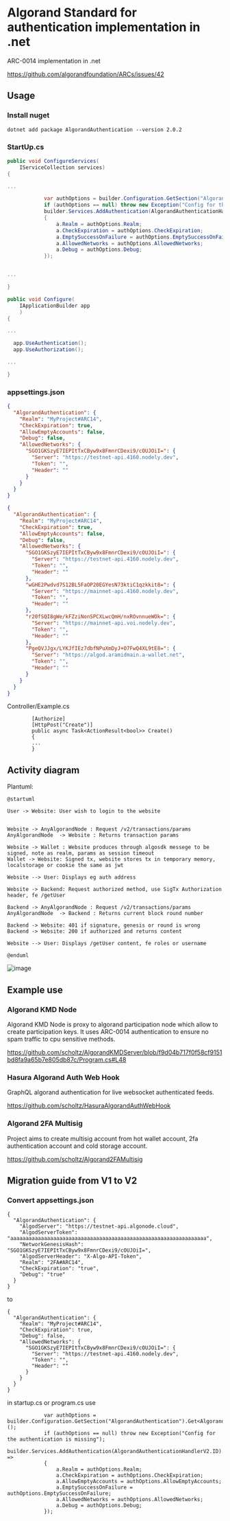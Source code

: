 # Algorand Standard for authentication implementation in .net

ARC-0014 implementation in .net

https://github.com/algorandfoundation/ARCs/issues/42

## Usage

### Install nuget

```
dotnet add package AlgorandAuthentication --version 2.0.2
```

### StartUp.cs

```c#
public void ConfigureServices(
	IServiceCollection services)
{

...

            var authOptions = builder.Configuration.GetSection("AlgorandAuthentication").Get<AlgorandAuthenticationOptionsV2>();
            if (authOptions == null) throw new Exception("Config for the authentication is missing");
            builder.Services.AddAuthentication(AlgorandAuthenticationHandlerV2.ID).AddAlgorand(a =>
            {
                a.Realm = authOptions.Realm;
                a.CheckExpiration = authOptions.CheckExpiration;
                a.EmptySuccessOnFailure = authOptions.EmptySuccessOnFailure;
                a.AllowedNetworks = authOptions.AllowedNetworks;
                a.Debug = authOptions.Debug;
            });


...

}

public void Configure(
	IApplicationBuilder app
	)
{

...

  app.UseAuthentication();
  app.UseAuthorization();

...

}
```

### appsettings.json

```json
{
  "AlgorandAuthentication": {
    "Realm": "MyProject#ARC14",
    "CheckExpiration": true,
    "AllowEmptyAccounts": false,
    "Debug": false,
    "AllowedNetworks": {
      "SGO1GKSzyE7IEPItTxCByw9x8FmnrCDexi9/cOUJOiI=": {
        "Server": "https://testnet-api.4160.nodely.dev",
        "Token": "",
        "Header": ""
      }
    }
  }
}
```

```json
{
  "AlgorandAuthentication": {
    "Realm": "MyProject#ARC14",
    "CheckExpiration": true,
    "AllowEmptyAccounts": false,
    "Debug": false,
    "AllowedNetworks": {
      "SGO1GKSzyE7IEPItTxCByw9x8FmnrCDexi9/cOUJOiI=": {
        "Server": "https://testnet-api.4160.nodely.dev",
        "Token": "",
        "Header": ""
      },
      "wGHE2Pwdvd7S12BL5FaOP20EGYesN73ktiC1qzkkit8=": {
        "Server": "https://mainnet-api.4160.nodely.dev",
        "Token": "",
        "Header": ""
      },
      "r20fSQI8gWe/kFZziNonSPCXLwcQmH/nxROvnnueWOk=": {
        "Server": "https://mainnet-api.voi.nodely.dev",
        "Token": "",
        "Header": ""
      },
      "PgeQVJJgx/LYKJfIEz7dbfNPuXmDyJ+O7FwQ4XL9tE8=": {
        "Server": "https://algod.aramidmain.a-wallet.net",
        "Token": "",
        "Header": ""
      }
    }
  }
}
```

Controller/Example.cs
```
        [Authorize]
        [HttpPost("Create")]
        public async Task<ActionResult<bool>> Create()
        {
        ...
        }
```

## Activity diagram

Plantuml:

```plantuml
@startuml

User -> Website: User wish to login to the website 


Website -> AnyAlgorandNode : Request /v2/transactions/params
AnyAlgorandNode  -> Website : Returns transaction params

Website -> Wallet : Website produces through algosdk messege to be signed, note as realm, params as session timeout
Wallet -> Website: Signed tx, website stores tx in temporary memory, localstorage or cookie the same as jwt

Website --> User: Displays eg auth address

Website -> Backend: Request authorized method, use SigTx Authorization header, fe /getUser

Backend -> AnyAlgorandNode : Request /v2/transactions/params
AnyAlgorandNode  -> Backend : Returns current block round number

Backend -> Website: 401 if signature, genesis or round is wrong
Backend -> Website: 200 if authorized and returns content

Website --> User: Displays /getUser content, fe roles or username

@enduml
```

![image](https://user-images.githubusercontent.com/1223439/195995737-7524c1fb-d5ae-432e-b6ff-9aac730e476b.png)

## Example use

### Algorand KMD Node

Algorand KMD Node is proxy to algorand participation node which allow to create participation keys. It uses ARC-0014 authentication to ensure no spam traffic to cpu sensitive methods.

https://github.com/scholtz/AlgorandKMDServer/blob/f9d04b717f0f58cf9151bd8fa9a65b7e805db87c/Program.cs#L48

### Hasura Algorand Auth Web Hook

GraphQL algorand authentication for live websocket authenticated feeds.

https://github.com/scholtz/HasuraAlgorandAuthWebHook

### Algorand 2FA Multisig

Project aims to create multisig account from hot wallet account, 2fa authentication account and cold storage account.

https://github.com/scholtz/Algorand2FAMultisig


## Migration guide from V1 to V2

### Convert appsettings.json

```
{
  "AlgorandAuthentication": {
    "AlgodServer": "https://testnet-api.algonode.cloud",
    "AlgodServerToken": "aaaaaaaaaaaaaaaaaaaaaaaaaaaaaaaaaaaaaaaaaaaaaaaaaaaaaaaaaaaaaaaa",
    "NetworkGenesisHash": "SGO1GKSzyE7IEPItTxCByw9x8FmnrCDexi9/cOUJOiI=",
    "AlgodServerHeader": "X-Algo-API-Token",
    "Realm": "2FA#ARC14",
    "CheckExpiration": "true",
    "Debug": "true"
  }
}
```
to
```
{
  "AlgorandAuthentication": {
    "Realm": "MyProject#ARC14",
    "CheckExpiration": true,
    "Debug": false,
    "AllowedNetworks": {
      "SGO1GKSzyE7IEPItTxCByw9x8FmnrCDexi9/cOUJOiI=": {
        "Server": "https://testnet-api.4160.nodely.dev",
        "Token": "",
        "Header": ""
      }
    }
  }
}
```

in startup.cs or program.cs use

```
            var authOptions = builder.Configuration.GetSection("AlgorandAuthentication").Get<AlgorandAuthenticationOptionsV2>();
            if (authOptions == null) throw new Exception("Config for the authentication is missing");
            builder.Services.AddAuthentication(AlgorandAuthenticationHandlerV2.ID).AddAlgorand(a =>
            {
                a.Realm = authOptions.Realm;
                a.CheckExpiration = authOptions.CheckExpiration;
                a.AllowEmptyAccounts = authOptions.AllowEmptyAccounts;
                a.EmptySuccessOnFailure = authOptions.EmptySuccessOnFailure;
                a.AllowedNetworks = authOptions.AllowedNetworks;
                a.Debug = authOptions.Debug;
            });

```
